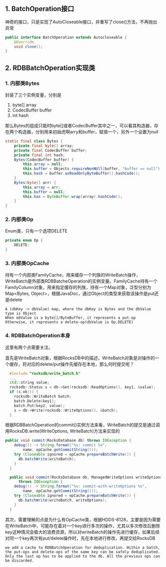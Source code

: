 ## 1. BatchOperation接口

神奇的接口，只是实现了AutoCloseable接口，并重写了close()方法，不再抛出异常

```java
public interface BatchOperation extends Autocloseable {
    @Override
    void close();
}
```

## 2. RDBBatchOperation实现类

### 1. 内部类Bytes

封装了三个实例变量，分别是

1. byte[] array
2. CodecBuffer buffer
3. int hash

那么Bytes的组成只能时byte[]或者CodecBuffer其中之一，可以看其构造器，存在两个构造器，分别用来初始虎啊arry和buffer，赋值一个，另外一个设置为null

```java
static final class Bytes {   
    private final byte[] array;    
    private final CodecBuffer buffer;   
    private final int hash;        
    Bytes(CodecBuffer buffer) {        
        this.array = null;        
        this.buffer = Objects.requireNonNUll(buffer, "buffer == null");        
        this.hash = buffer.asReadOnlyByteBuffer().hashCode();   
    }        
    Bytes(byte[] arr) {        
        this.array = arr;        
        this.buffer = null;        
        this.has = ByteBuffer.wrap(array).hashCode();    
    }
}
```

### 2. 内部类Op

Enum类，只有一个选项DELETE

```java
private enum Op {
    DELETE;
}
```

### 3. 内部类OpCache

持有一个内部类FamilyCache，用来缓存一个列族的WriteBatch操作，WriteBatch是外部类RDBBatcheOperation的实例变量。FamilyCache持有一个FamilyColumn对象，用来指定缓存的列族，持有一个Map对象，泛型分别为Map\<Bytes, Object>，根据JavaDoc，通过Object的类型来获取该操作是put还是delete

```
A (dbKey -> dbValue) map, where the dbKey is Bytes and the dbValue type is Object
When ebValue is a byte[]/ByteBuffer, it represents a put-op
Otherwise, it represents a delete-op(dbValue is Op.DELETE)
```

### 4. RDBBatchOperation本身

这里有两个点需要关注。

首先是WriteBatch对象，根据RocksDB中的描述，WriteBatch对象是对操作的一个缓存，将对应的delete/put操作先缓存在本地，那么何时提交呢？

```C++
  #include "rocksdb/write_batch.h"
  ...
  std::string value;
  rocksdb::Status s = db->Get(rocksdb::ReadOptions(), key1, &value);
  if (s.ok()) {
    rocksdb::WriteBatch batch;
    batch.Delete(key1);
    batch.Put(key2, value);
    s = db->Write(rocksdb::WriteOptions(), &batch);
  }
```

根据RDBBatchOperation的commit()实例方法来看，WriteBatch的提交是通过调用RocksDB.write(WriteOptions, WriteBatch)方法来实现的

```java
public void commit(RocksDatabase db) throws IOException {
    debug(() -> String.format("%s: commit %s",
        name, opCache.getCommitString()));
    try (Closeable ignored = opCache.prepareBatchWrite()) {
      db.batchWrite(writeBatch);
    }
  }

  public void commit(RocksDatabase db, ManagedWriteOptions writeOptions)
      throws IOException {
    debug(() -> String.format("%s: commit-with-writeOptions %s",
        name, opCache.getCommitString()));
    try (Closeable ignored = opCache.prepareBatchWrite()) {
      db.batchWrite(writeBatch, writeOptions);
    }
  }
```

其次，需要理解的点是为什么有OpCache类，根据HDDS-8128，主要是因为需要在WriteBatch中，可能存在着对一个key进行多次的操作，尤其以多次修改后删除key这种情况会极大的浪费资源，所以对writeBatch的操作先进行缓存，如果后续对同一个key再次有put/delete操作时，先在本地进行修改，再提交给RocksDB

```
we add a cache to RDBBatchOperation for deduplication. Within a batch, the put-ops and delete-ops of the same key can be safely deduplicated. Only the last op has to be applied to the db. All the previous ops can be discarded.
```

